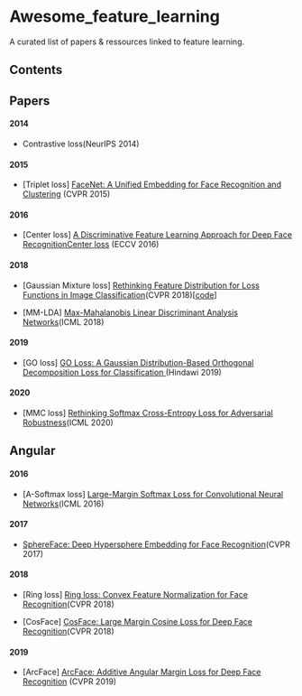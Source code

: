 # Awesome_feature_learning
A curated list of papers & ressources linked to feature learning.


## Contents



## Papers 

#### 2014
- Contrastive loss(NeurIPS 2014)
#### 2015
- [Triplet loss]
[FaceNet: A Unified Embedding for Face Recognition and Clustering](https://arxiv.org/pdf/1503.03832.pdf) (CVPR 2015)
#### 2016
- [Center loss]
[A Discriminative Feature Learning Approach for Deep Face RecognitionCenter loss](https://ydwen.github.io/papers/WenECCV16.pdf)
(ECCV 2016)
#### 2018
- [Gaussian Mixture loss]
[Rethinking Feature Distribution for Loss Functions in Image Classification](https://arxiv.org/pdf/1803.02988.pdf)(CVPR 2018)[[code](https://github.com/WeitaoVan/L-GM-loss)]

- [MM-LDA] 
[Max-Mahalanobis Linear Discriminant Analysis Networks](https://arxiv.org/pdf/1802.09308.pdf)(ICML 2018)
#### 2019
- [GO loss] 
[GO Loss: A Gaussian Distribution-Based Orthogonal Decomposition Loss for Classification ](http://downloads.hindawi.com/journals/complexity/2019/9206053.pdf)(Hindawi 2019)

#### 2020
- [MMC loss] 
[Rethinking Softmax Cross-Entropy Loss for Adversarial Robustness](https://arxiv.org/pdf/1905.10626.pdf)(ICML 2020)

## Angular

#### 2016
- [A-Softmax loss] 
[Large-Margin Softmax Loss for Convolutional Neural Networks](https://arxiv.org/pdf/1612.02295.pdf)(ICML 2016)

#### 2017
- [SphereFace: Deep Hypersphere Embedding for Face Recognition](https://arxiv.org/pdf/1704.08063.pdf)(CVPR 2017)

#### 2018
- [Ring loss] 
[Ring loss: Convex Feature Normalization for Face Recognition](https://arxiv.org/pdf/1803.00130.pdf)(CVPR 2018)

- [CosFace] 
[CosFace: Large Margin Cosine Loss for Deep Face Recognition](https://arxiv.org/pdf/1801.09414.pdf)(CVPR 2018)

#### 2019
- [ArcFace] 
[ArcFace: Additive Angular Margin Loss for Deep Face Recognition](https://arxiv.org/pdf/1801.07698.pdf) (CVPR 2019)
